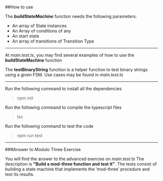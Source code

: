 ##How to use

The ***buildStateMachine*** function needs the following parameters:
- An array of State instances
- An Array of conditions of any
- An start state
- An array of transitions of Transition Type


---
At *main.test.ts*, you may find several examples of how to use the **buildStateMachine** function

The **testBinaryString** function is a helper function to test binary strings using a given FSM.
Use cases may be found in *main.test.ts*

---
Run the following command to install all the dependencies
>npm init

Run the following command to compile the typescript files
>tsc

Run the following command to test the code
>npm run test

---

###Answer to Modulo Three Exercise

You will find the answer to the advanced exercise on *main.test.ts*
The description is **"Build a mod-three function and test it"**.
The tests consist of building a state machine that implements the ‘mod-three’ procedure and test its results.
